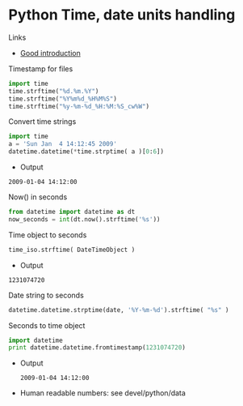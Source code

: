 # Python Time, date units handling

Links
* [Good introduction](http://effbot.org/librarybook/datetime.htm)

Timestamp for files

```python
import time
time.strftime("%d.%m.%Y")
time.strftime("%Y%m%d_%H%M%S")
time.strftime("%y-%m-%d_%H:%M:%S_cw%W")
```

Convert time strings

```python
import time
a = 'Sun Jan  4 14:12:45 2009'
datetime.datetime(*time.strptime( a )[0:6])
```

* Output
```
2009-01-04 14:12:00
```

Now() in seconds

```python
from datetime import datetime as dt
now_seconds = int(dt.now().strftime('%s'))
```


Time object to seconds

```python
time_iso.strftime( DateTimeObject )
```

* Output
```
1231074720
```

Date string to seconds

```python
datetime.datetime.strptime(date, '%Y-%m-%d').strftime( "%s" )
```


Seconds to time object

```python
import datetime
print datetime.datetime.fromtimestamp(1231074720)
```

* Output
    ```
    2009-01-04 14:12:00
    ```

* Human readable numbers: see devel/python/data
